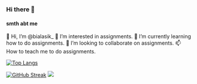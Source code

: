### Hi there 👋

#### smth abt me
👋 Hi, I’m @bialasik_
👀 I’m interested in assignments.
🌱 I’m currently learning how to do assignments.
💞️ I’m looking to collaborate on assignments.
📫 How to teach me to do assignments.

[![Top Langs](https://github-readme-stats.vercel.app/api/top-langs/?username=bialas0&show_icons=true&count_private=true&layout=compact&theme=tokyonight)](https://github.com/anuraghazra/github-readme-stats)

[![GitHub Streak](https://streak-stats.demolab.com/?user=bialas0&layout=tokyonight)](https://git.io/streak-stats)       ![](https://media.tenor.com/eFHqZwJiiBkAAAAM/the-rock-the-rock-eyebrows.gif)
